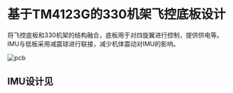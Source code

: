 # 基于TM4123G的330机架飞控底板设计
将飞控底板和330机架的结构融合，底板用于对四旋翼进行控制，提供供电等。
IMU与低板采用减震球进行联接，减少机体震动对IMU的影响。

![pcb](https://github.com/DUT-GengBao/hardwaredesign/blob/master/pic/pcbToplayer.png)

## IMU设计见
